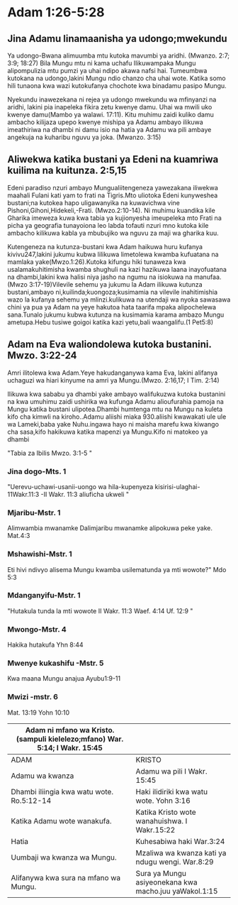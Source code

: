 # Adam 1:26-5:28

## Jina Adamu linamaanisha ya udongo;mwekundu

Ya udongo-Bwana alimuumba mtu kutoka mavumbi ya aridhi. (Mwanzo. 2:7; 3:9; 18:27) Bila Mungu mtu ni kama uchafu Ilikuwampaka Mungu alipompulizia mtu pumzi ya uhai ndipo akawa nafsi hai. Tumeumbwa kutokana na udongo,lakini Mungu ndio chanzo cha uhai wote. Katika somo hili tunaona kwa wazi kutokufanya chochote kwa binadamu pasipo Mungu.

Nyekundu inawezekana ni rejea ya udongo mwekundu wa mfinyanzi na aridhi, lakini pia inapeleka fikira zetu kwenye damu. Uhai wa mwili uko kwenye damu(Mambo ya walawi. 17:11). Kitu muhimu zaidi kuliko damu ambacho kilijaza upepo kwenye mishipa ya Adamu ambayo ilikuwa imeathiriwa na dhambi ni damu isio na hatia ya Adamu wa pili ambaye angekuja na kuharibu nguvu ya joka. (Mwanzo. 3:15)

## Aliwekwa katika bustani ya Edeni na kuamriwa kuilima na kuitunza. 2:5,15

Edeni paradiso nzuri ambayo Mungualiitengeneza yawezakana iliwekwa maahali Fulani kati yam to frati na Tigris.Mto uliotoka Edeni kunyweshea bustani;na kutokea hapo uligawanyika na kuwavichwa vine Pishoni,Gihoni,Hidekeli,-Frati. (Mwzo.2:10-14). Ni muhimu kuandika kile Gharika imeweza kuwa kwa tabia ya kujionyesha imeupeleka mto Frati na picha ya geografia tunayoiona leo labda tofauti nzuri mno kutoka kile ambacho kilikuwa kabla ya mbubujiko wa nguvu za maji wa gharika kuu.

Kutengeneza na kutunza-bustani kwa Adam haikuwa huru kufanya kivivu247,lakini jukumu kubwa lilikuwa limetolewa kwamba kufuatana na mamlaka yake(Mwzo.1:26).Kutoka kifungu hiki tunaweza kwa usalamakuhitimisha kwamba shughuli na kazi hazikuwa laana inayofuatana na dhambi,lakini kwa halisi niya jasho na ngumu na isiokuwa na manufaa.(Mwzo 3:17-19)Vilevile sehemu ya jukumu la Adam ilikuwa kutunza bustani,ambayo ni,kuilinda;kuongoza;kusimamia na vilevile inahitimishia wazo la kufanya sehemu ya mlinzi.kulikuwa na utendaji wa nyoka sawasawa chini ya pua ya Adam na yeye hakutoa hata taarifa mpaka alipochelewa sana.Tunalo jukumu kubwa kutunza na kusimamia karama ambazo Mungu ametupa.Hebu tusiwe goigoi katika kazi yetu,bali waangalifu.(1 Pet5:8)

## Adam na Eva waliondolewa kutoka bustanini. Mwzo. 3:22-24

Amri ilitolewa kwa Adam.Yeye hakudanganywa kama Eva, lakini alifanya uchaguzi wa hiari kinyume na amri ya Mungu.(Mwzo. 2:16,17; I Tim. 2:14)

Ilikuwa kwa sababu ya dhambi yake ambayo walifukuzwa kutoka bustanini na kwa umuhimu zaidi ushirika wa kufunga Adamu alioufurahia pamoja na Mungu katika bustani ulipotea.Dhambi humtenga mtu na Mungu na kuleta kifo cha kimwli na kiroho..Adamu aliishi miaka 930.aliishi kwawakati ule ule wa Lameki,baba yake Nuhu.ingawa hayo ni maisha marefu kwa kiwango cha sasa,kifo hakikuwa katika mapenzi ya Mungu.Kifo ni matokeo ya dhambi

"Tabia za Ibilis Mwzo. 3:1-5 "

### Jina dogo-Mts. 1

"Uerevu-uchawi-usanii-uongo wa hila-kupenyeza kisirisi-ulaghai-11Wakr.11:3 -II Wakr. 11:3 aliuficha ukweli "

### Mjaribu-Mstr. 1

Alimwambia mwanamke Dalimjaribu mwanamke alipokuwa peke yake. Mat.4:3

### Mshawishi-Mstr. 1

Eti hivi ndivyo alisema Mungu kwamba usilematunda ya mti wowote?" Mdo 5:3

### Mdanganyifu-Mstr. 1

"Hutakula tunda la mti wowote II Wakr. 11:3 Waef. 4:14 Uf. 12:9 "

### Mwongo-Mstr. 4

Hakika hutakufa Yhn 8:44

### Mwenye kukashifu -Mstr. 5

Kwa maana Mungu anajua Ayubu1:9-11

### Mwizi -mstr. 6

Mat. 13:19 Yohn 10:10

| Adam ni mfano wa Kristo. (sampuli kielelezo;mfano) War. 5:14; I Wakr. 15:45 |                                                       |
| --------------------------------------------------------------------------- | ----------------------------------------------------- |
| ADAM                                                                        | KRISTO                                                |
| Adamu wa kwanza                                                             | Adamu wa pili I Wakr. 15:45                           |
| Dhambi iliingia kwa watu wote. Ro.5:12-14                                   | Haki ilidiriki kwa watu wote. Yohn 3:16               |
| Katika Adamu wote wanakufa.                                                 | Katika Kristo wote wanahuishwa. I Wakr.15:22          |
| Hatia                                                                       | Kuhesabiwa haki War.3:24                              |
| Uumbaji wa kwanza wa Mungu.                                                 | Mzaliwa wa kwanza kati ya ndugu wengi. War.8:29       |
| Alifanywa kwa sura na mfano wa Mungu.                                       | Sura ya Mungu asiyeonekana kwa macho.juu yaWakol.1:15 |
